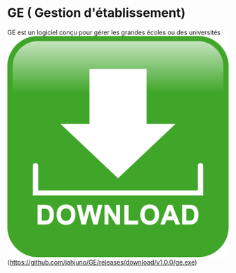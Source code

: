 # GE ( Gestion d'établissement)
GE est un logiciel conçu pour gérer les grandes écoles ou des universités
![Download|110x110](src/dist/img/down.png)(https://github.com/jahjuno/GE/releases/download/v1.0.0/ge.exe)

